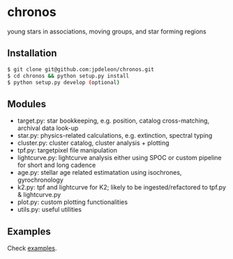 # chronos
young stars in associations, moving groups, and star forming regions

## Installation
```bash
$ git clone git@github.com:jpdeleon/chronos.git
$ cd chronos && python setup.py install
$ python setup.py develop (optional)
```


## Modules
* target.py: star bookkeeping, e.g. position, catalog cross-matching, archival data look-up
* star.py: physics-related calculations, e.g. extinction, spectral typing
* cluster.py: cluster catalog, cluster analysis + plotting
* tpf.py: targetpixel file manipulation
* lightcurve.py: lightcurve analysis either using SPOC or custom pipeline for short and long cadence
* age.py: stellar age related estimatation using isochrones, gyrochronology
* k2.py: tpf and lightcurve for K2; likely to be ingested/refactored to tpf.py & lightcurve.py
* plot.py: custom plotting functionalities
* utils.py: useful utilities


## Examples
Check [examples](https://github.com/jpdeleon/chronos/tree/master/notebooks).
